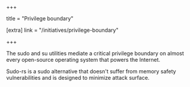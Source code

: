 +++

title = "Privilege boundary"

[extra]
link = "/initiatives/privilege-boundary"

+++

The sudo and su utilities mediate a critical privilege boundary on almost every open-source operating system that powers the Internet.

Sudo-rs is a sudo alternative that doesn't suffer from memory safety vulnerabilities and is designed to minimize attack surface.